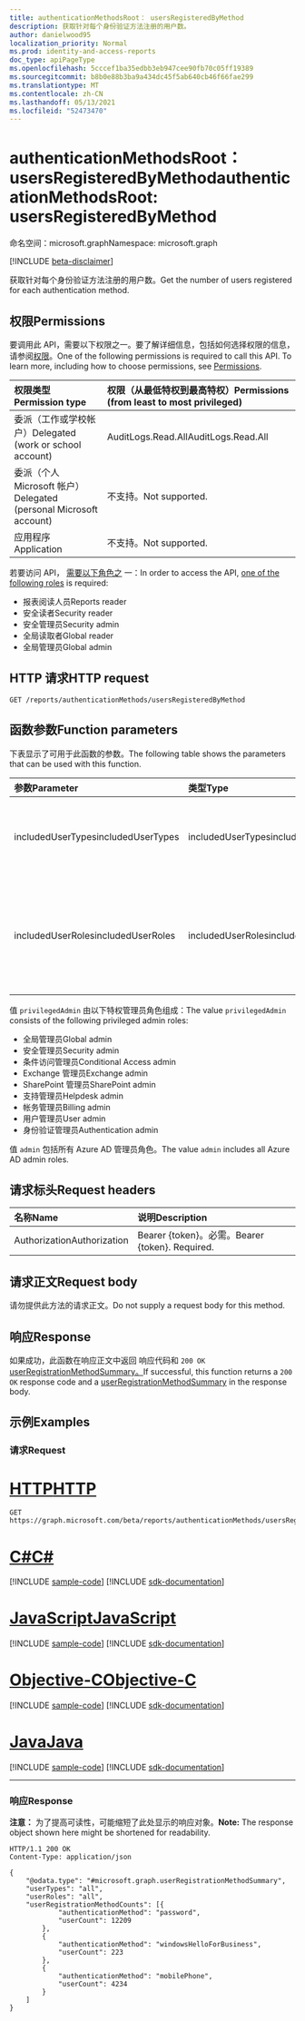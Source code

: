 ```yaml
---
title: authenticationMethodsRoot： usersRegisteredByMethod
description: 获取针对每个身份验证方法注册的用户数。
author: danielwood95
localization_priority: Normal
ms.prod: identity-and-access-reports
doc_type: apiPageType
ms.openlocfilehash: 5cccef1ba35edbb3eb947cee90fb70c05ff19389
ms.sourcegitcommit: b8b0e88b3ba9a434dc45f5ab640cb46f66fae299
ms.translationtype: MT
ms.contentlocale: zh-CN
ms.lasthandoff: 05/13/2021
ms.locfileid: "52473470"
---
```

# <a name="authenticationmethodsroot-usersregisteredbymethod"></a><span data-ttu-id="65d23-103">authenticationMethodsRoot： usersRegisteredByMethod</span><span class="sxs-lookup"><span data-stu-id="65d23-103">authenticationMethodsRoot: usersRegisteredByMethod</span></span>
<span data-ttu-id="65d23-104">命名空间：microsoft.graph</span><span class="sxs-lookup"><span data-stu-id="65d23-104">Namespace: microsoft.graph</span></span>

[!INCLUDE [beta-disclaimer](../../includes/beta-disclaimer.md)]

<span data-ttu-id="65d23-105">获取针对每个身份验证方法注册的用户数。</span><span class="sxs-lookup"><span data-stu-id="65d23-105">Get the number of users registered for each authentication method.</span></span>

## <a name="permissions"></a><span data-ttu-id="65d23-106">权限</span><span class="sxs-lookup"><span data-stu-id="65d23-106">Permissions</span></span>
<span data-ttu-id="65d23-p101">要调用此 API，需要以下权限之一。要了解详细信息，包括如何选择权限的信息，请参阅[权限](/graph/permissions-reference)。</span><span class="sxs-lookup"><span data-stu-id="65d23-p101">One of the following permissions is required to call this API. To learn more, including how to choose permissions, see [Permissions](/graph/permissions-reference).</span></span>

|<span data-ttu-id="65d23-109">权限类型</span><span class="sxs-lookup"><span data-stu-id="65d23-109">Permission type</span></span>|<span data-ttu-id="65d23-110">权限（从最低特权到最高特权）</span><span class="sxs-lookup"><span data-stu-id="65d23-110">Permissions (from least to most privileged)</span></span>|
|:---|:---|
|<span data-ttu-id="65d23-111">委派（工作或学校帐户）</span><span class="sxs-lookup"><span data-stu-id="65d23-111">Delegated (work or school account)</span></span>|<span data-ttu-id="65d23-112">AuditLogs.Read.All</span><span class="sxs-lookup"><span data-stu-id="65d23-112">AuditLogs.Read.All</span></span>|
|<span data-ttu-id="65d23-113">委派（个人 Microsoft 帐户）</span><span class="sxs-lookup"><span data-stu-id="65d23-113">Delegated (personal Microsoft account)</span></span>|<span data-ttu-id="65d23-114">不支持。</span><span class="sxs-lookup"><span data-stu-id="65d23-114">Not supported.</span></span>|
|<span data-ttu-id="65d23-115">应用程序</span><span class="sxs-lookup"><span data-stu-id="65d23-115">Application</span></span>|<span data-ttu-id="65d23-116">不支持。</span><span class="sxs-lookup"><span data-stu-id="65d23-116">Not supported.</span></span>|

<span data-ttu-id="65d23-117">若要访问 API， [需要以下角色之](/azure/active-directory/users-groups-roles/directory-assign-admin-roles#available-roles) 一：</span><span class="sxs-lookup"><span data-stu-id="65d23-117">In order to access the API, [one of the following roles](/azure/active-directory/users-groups-roles/directory-assign-admin-roles#available-roles) is required:</span></span>

* <span data-ttu-id="65d23-118">报表阅读人员</span><span class="sxs-lookup"><span data-stu-id="65d23-118">Reports reader</span></span>
* <span data-ttu-id="65d23-119">安全读者</span><span class="sxs-lookup"><span data-stu-id="65d23-119">Security reader</span></span>
* <span data-ttu-id="65d23-120">安全管理员</span><span class="sxs-lookup"><span data-stu-id="65d23-120">Security admin</span></span>
* <span data-ttu-id="65d23-121">全局读取者</span><span class="sxs-lookup"><span data-stu-id="65d23-121">Global reader</span></span>
* <span data-ttu-id="65d23-122">全局管理员</span><span class="sxs-lookup"><span data-stu-id="65d23-122">Global admin</span></span>

## <a name="http-request"></a><span data-ttu-id="65d23-123">HTTP 请求</span><span class="sxs-lookup"><span data-stu-id="65d23-123">HTTP request</span></span>

<!-- {
  "blockType": "ignored"
}
-->
``` http
GET /reports/authenticationMethods/usersRegisteredByMethod
```

## <a name="function-parameters"></a><span data-ttu-id="65d23-124">函数参数</span><span class="sxs-lookup"><span data-stu-id="65d23-124">Function parameters</span></span>
<span data-ttu-id="65d23-125">下表显示了可用于此函数的参数。</span><span class="sxs-lookup"><span data-stu-id="65d23-125">The following table shows the parameters that can be used with this function.</span></span>

|<span data-ttu-id="65d23-126">参数</span><span class="sxs-lookup"><span data-stu-id="65d23-126">Parameter</span></span>|<span data-ttu-id="65d23-127">类型</span><span class="sxs-lookup"><span data-stu-id="65d23-127">Type</span></span>|<span data-ttu-id="65d23-128">说明</span><span class="sxs-lookup"><span data-stu-id="65d23-128">Description</span></span>|
|:---|:---|:---|
|<span data-ttu-id="65d23-129">includedUserTypes</span><span class="sxs-lookup"><span data-stu-id="65d23-129">includedUserTypes</span></span>|<span data-ttu-id="65d23-130">includedUserTypes</span><span class="sxs-lookup"><span data-stu-id="65d23-130">includedUserTypes</span></span>|<span data-ttu-id="65d23-131">用户类型。</span><span class="sxs-lookup"><span data-stu-id="65d23-131">User type.</span></span> <span data-ttu-id="65d23-132">可取值为：`all`、`member`、`guest`。</span><span class="sxs-lookup"><span data-stu-id="65d23-132">Possible values are: `all`, `member`, `guest`.</span></span>|
|<span data-ttu-id="65d23-133">includedUserRoles</span><span class="sxs-lookup"><span data-stu-id="65d23-133">includedUserRoles</span></span>|<span data-ttu-id="65d23-134">includedUserRoles</span><span class="sxs-lookup"><span data-stu-id="65d23-134">includedUserRoles</span></span>|<span data-ttu-id="65d23-135">用户角色类型。</span><span class="sxs-lookup"><span data-stu-id="65d23-135">User role type.</span></span> <span data-ttu-id="65d23-136">可取值为：`all`、`privilegedAdmin`、`admin`、`user`。</span><span class="sxs-lookup"><span data-stu-id="65d23-136">Possible values are: `all`, `privilegedAdmin`, `admin`, `user`.</span></span>|

<span data-ttu-id="65d23-137">值 `privilegedAdmin` 由以下特权管理员角色组成：</span><span class="sxs-lookup"><span data-stu-id="65d23-137">The value `privilegedAdmin` consists of the following privileged admin roles:</span></span>

* <span data-ttu-id="65d23-138">全局管理员</span><span class="sxs-lookup"><span data-stu-id="65d23-138">Global admin</span></span>
* <span data-ttu-id="65d23-139">安全管理员</span><span class="sxs-lookup"><span data-stu-id="65d23-139">Security admin</span></span>
* <span data-ttu-id="65d23-140">条件访问管理员</span><span class="sxs-lookup"><span data-stu-id="65d23-140">Conditional Access admin</span></span>
* <span data-ttu-id="65d23-141">Exchange 管理员</span><span class="sxs-lookup"><span data-stu-id="65d23-141">Exchange admin</span></span>
* <span data-ttu-id="65d23-142">SharePoint 管理员</span><span class="sxs-lookup"><span data-stu-id="65d23-142">SharePoint admin</span></span>
* <span data-ttu-id="65d23-143">支持管理员</span><span class="sxs-lookup"><span data-stu-id="65d23-143">Helpdesk admin</span></span>
* <span data-ttu-id="65d23-144">帐务管理员</span><span class="sxs-lookup"><span data-stu-id="65d23-144">Billing admin</span></span>
* <span data-ttu-id="65d23-145">用户管理员</span><span class="sxs-lookup"><span data-stu-id="65d23-145">User admin</span></span>
* <span data-ttu-id="65d23-146">身份验证管理员</span><span class="sxs-lookup"><span data-stu-id="65d23-146">Authentication admin</span></span>

<span data-ttu-id="65d23-147">值 `admin` 包括所有 Azure AD 管理员角色。</span><span class="sxs-lookup"><span data-stu-id="65d23-147">The value `admin` includes all Azure AD admin roles.</span></span> 

## <a name="request-headers"></a><span data-ttu-id="65d23-148">请求标头</span><span class="sxs-lookup"><span data-stu-id="65d23-148">Request headers</span></span>
|<span data-ttu-id="65d23-149">名称</span><span class="sxs-lookup"><span data-stu-id="65d23-149">Name</span></span>|<span data-ttu-id="65d23-150">说明</span><span class="sxs-lookup"><span data-stu-id="65d23-150">Description</span></span>|
|:---|:---|
|<span data-ttu-id="65d23-151">Authorization</span><span class="sxs-lookup"><span data-stu-id="65d23-151">Authorization</span></span>|<span data-ttu-id="65d23-p104">Bearer {token}。必需。</span><span class="sxs-lookup"><span data-stu-id="65d23-p104">Bearer {token}. Required.</span></span>|

## <a name="request-body"></a><span data-ttu-id="65d23-154">请求正文</span><span class="sxs-lookup"><span data-stu-id="65d23-154">Request body</span></span>
<span data-ttu-id="65d23-155">请勿提供此方法的请求正文。</span><span class="sxs-lookup"><span data-stu-id="65d23-155">Do not supply a request body for this method.</span></span>

## <a name="response"></a><span data-ttu-id="65d23-156">响应</span><span class="sxs-lookup"><span data-stu-id="65d23-156">Response</span></span>

<span data-ttu-id="65d23-157">如果成功，此函数在响应正文中返回 响应代码和 `200 OK` [userRegistrationMethodSummary。](../resources/userregistrationmethodsummary.md)</span><span class="sxs-lookup"><span data-stu-id="65d23-157">If successful, this function returns a `200 OK` response code and a [userRegistrationMethodSummary](../resources/userregistrationmethodsummary.md) in the response body.</span></span>

## <a name="examples"></a><span data-ttu-id="65d23-158">示例</span><span class="sxs-lookup"><span data-stu-id="65d23-158">Examples</span></span>

### <a name="request"></a><span data-ttu-id="65d23-159">请求</span><span class="sxs-lookup"><span data-stu-id="65d23-159">Request</span></span>

# <a name="http"></a>[<span data-ttu-id="65d23-160">HTTP</span><span class="sxs-lookup"><span data-stu-id="65d23-160">HTTP</span></span>](#tab/http)
<!-- {
  "blockType": "request",
  "name": "authenticationmethodsroot_usersregisteredbymethod"
}
-->
``` http
GET https://graph.microsoft.com/beta/reports/authenticationMethods/usersRegisteredByMethod(includedUserTypes='all',includedUserRoles='all')
```
# <a name="c"></a>[<span data-ttu-id="65d23-161">C#</span><span class="sxs-lookup"><span data-stu-id="65d23-161">C#</span></span>](#tab/csharp)
[!INCLUDE [sample-code](../includes/snippets/csharp/authenticationmethodsroot-usersregisteredbymethod-csharp-snippets.md)]
[!INCLUDE [sdk-documentation](../includes/snippets/snippets-sdk-documentation-link.md)]

# <a name="javascript"></a>[<span data-ttu-id="65d23-162">JavaScript</span><span class="sxs-lookup"><span data-stu-id="65d23-162">JavaScript</span></span>](#tab/javascript)
[!INCLUDE [sample-code](../includes/snippets/javascript/authenticationmethodsroot-usersregisteredbymethod-javascript-snippets.md)]
[!INCLUDE [sdk-documentation](../includes/snippets/snippets-sdk-documentation-link.md)]

# <a name="objective-c"></a>[<span data-ttu-id="65d23-163">Objective-C</span><span class="sxs-lookup"><span data-stu-id="65d23-163">Objective-C</span></span>](#tab/objc)
[!INCLUDE [sample-code](../includes/snippets/objc/authenticationmethodsroot-usersregisteredbymethod-objc-snippets.md)]
[!INCLUDE [sdk-documentation](../includes/snippets/snippets-sdk-documentation-link.md)]

# <a name="java"></a>[<span data-ttu-id="65d23-164">Java</span><span class="sxs-lookup"><span data-stu-id="65d23-164">Java</span></span>](#tab/java)
[!INCLUDE [sample-code](../includes/snippets/java/authenticationmethodsroot-usersregisteredbymethod-java-snippets.md)]
[!INCLUDE [sdk-documentation](../includes/snippets/snippets-sdk-documentation-link.md)]

---



### <a name="response"></a><span data-ttu-id="65d23-165">响应</span><span class="sxs-lookup"><span data-stu-id="65d23-165">Response</span></span>
<span data-ttu-id="65d23-166">**注意：** 为了提高可读性，可能缩短了此处显示的响应对象。</span><span class="sxs-lookup"><span data-stu-id="65d23-166">**Note:** The response object shown here might be shortened for readability.</span></span>
<!-- {
  "blockType": "response",
  "truncated": true,
  "@odata.type": "microsoft.graph.userRegistrationFeatureSummary"
}
-->
``` http
HTTP/1.1 200 OK
Content-Type: application/json

{
    "@odata.type": "#microsoft.graph.userRegistrationMethodSummary",
    "userTypes": "all",
    "userRoles": "all",
    "userRegistrationMethodCounts": [{
            "authenticationMethod": "password",
            "userCount": 12209
        },
        {
            "authenticationMethod": "windowsHelloForBusiness",
            "userCount": 223
        },
        {
            "authenticationMethod": "mobilePhone",
            "userCount": 4234
        }
    ]
}
```
